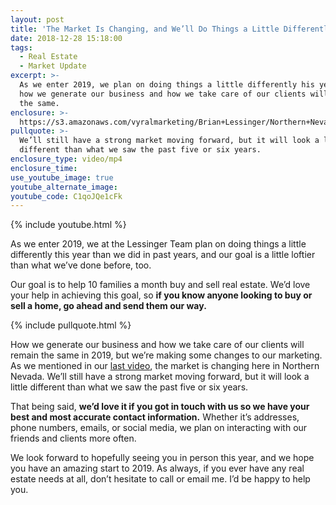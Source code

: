 ```yaml
---
layout: post
title: 'The Market Is Changing, and We’ll Do Things a Little Differently in 2019'
date: 2018-12-28 15:18:00
tags:
  - Real Estate
  - Market Update
excerpt: >-
  As we enter 2019, we plan on doing things a little differently his year, but
  how we generate our business and how we take care of our clients will remain
  the same.
enclosure: >-
  https://s3.amazonaws.com/vyralmarketing/Brian+Lessinger/Northern+Nevada+Real+Estate-+What+Our+Plans+Are+for+2019.mp4
pullquote: >-
  We’ll still have a strong market moving forward, but it will look a little
  different than what we saw the past five or six years.
enclosure_type: video/mp4
enclosure_time:
use_youtube_image: true
youtube_alternate_image:
youtube_code: C1qoJQe1cFk
---
```


{% include youtube.html %}

As we enter 2019, we at the Lessinger Team plan on doing things a little differently this year than we did in past years, and our goal is a little loftier than what we’ve done before, too.

Our goal is to help 10 families a month buy and sell real estate. We’d love your help in achieving this goal, so **if you know anyone looking to buy or sell a home, go ahead and send them our way.**

{% include pullquote.html %}

How we generate our business and how we take care of our clients will remain the same in 2019, but we’re making some changes to our marketing. As we mentioned in our [last video](/our-year-end-market-and-what-it-all-means.html), the market is changing here in Northern Nevada. We’ll still have a strong market moving forward, but it will look a little different than what we saw the past five or six years.

That being said, **we’d love it if you got in touch with us so we have your best and most accurate contact information.** Whether it’s addresses, phone numbers, emails, or social media, we plan on interacting with our friends and clients more often.

We look forward to hopefully seeing you in person this year, and we hope you have an amazing start to 2019. As always, if you ever have any real estate needs at all, don’t hesitate to call or email me. I’d be happy to help you.